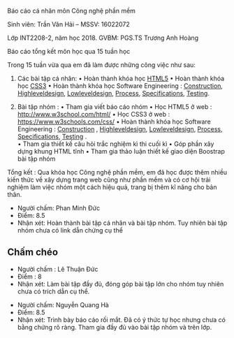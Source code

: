 Báo cáo cá nhân môn Công nghệ phần mềm

Sinh viên: Trần Văn Hải – MSSV: 16022072

Lớp INT2208-2, năm học 2018. GVBM: PGS.TS Trương Anh Hoàng

Báo cáo tổng kết môn học qua 15 tuần học

Trong 15 tuần vừa qua em đã làm được những công việc như sau:
1.	Các bài tập cá nhân:
•	Hoàn thành khóa học [HTML5](http://www.w3school.com/html/)
•	Hoàn thành khóa học [CSS3](https://www.w3schools.com/css/)
•	Hoàn thành khóa học  Software Engineering : [Construction](https://github.com/truonganhhoang/INT2208-2-2018/blob/master/TranVanHai/B%C3%A0i%20t%E1%BA%ADp%20tu%E1%BA%A7n%20%209%20-%2012/Construction.png.png), [Highleveldesign](https://github.com/truonganhhoang/INT2208-2-2018/blob/master/TranVanHai/B%C3%A0i%20t%E1%BA%ADp%20tu%E1%BA%A7n%20%209%20-%2012/HighLevelDesign.png.png), [Lowleveldesign](https://github.com/truonganhhoang/INT2208-2-2018/blob/master/TranVanHai/B%C3%A0i%20t%E1%BA%ADp%20tu%E1%BA%A7n%20%209%20-%2012/LowLevelDesign.png.png), [Process](https://github.com/truonganhhoang/INT2208-2-2018/blob/master/TranVanHai/B%C3%A0i%20t%E1%BA%ADp%20tu%E1%BA%A7n%20%209%20-%2012/Process.png.png), [Specifications](https://github.com/truonganhhoang/INT2208-2-2018/blob/master/TranVanHai/B%C3%A0i%20t%E1%BA%ADp%20tu%E1%BA%A7n%20%209%20-%2012/Specifications.png.png), [Testing](https://github.com/truonganhhoang/INT2208-2-2018/blob/master/TranVanHai/B%C3%A0i%20t%E1%BA%ADp%20tu%E1%BA%A7n%20%209%20-%2012/Testing.png.png).  

2.	Bài tập nhóm :
•	Tham gia viết báo cáo nhóm 
•	Học HTML5 ở web : http://www.w3school.com/html/
•	Học CSS3 ở web :  https://www.w3schools.com/css/
•	Hoàn thành khóa học  Software Engineering : [Construction](https://github.com/truonganhhoang/INT2208-2-2018/blob/master/TranVanHai/B%C3%A0i%20t%E1%BA%ADp%20tu%E1%BA%A7n%20%209%20-%2012/Construction.png.png) , [Highleveldesign](https://github.com/truonganhhoang/INT2208-2-2018/blob/master/TranVanHai/B%C3%A0i%20t%E1%BA%ADp%20tu%E1%BA%A7n%20%209%20-%2012/HighLevelDesign.png.png), [Lowleveldesign](https://github.com/truonganhhoang/INT2208-2-2018/blob/master/TranVanHai/B%C3%A0i%20t%E1%BA%ADp%20tu%E1%BA%A7n%20%209%20-%2012/LowLevelDesign.png.png), [Process](https://github.com/truonganhhoang/INT2208-2-2018/blob/master/TranVanHai/B%C3%A0i%20t%E1%BA%ADp%20tu%E1%BA%A7n%20%209%20-%2012/Process.png.png), [Specifications](https://github.com/truonganhhoang/INT2208-2-2018/blob/master/TranVanHai/B%C3%A0i%20t%E1%BA%ADp%20tu%E1%BA%A7n%20%209%20-%2012/Specifications.png.png), [Testing](https://github.com/truonganhhoang/INT2208-2-2018/blob/master/TranVanHai/B%C3%A0i%20t%E1%BA%ADp%20tu%E1%BA%A7n%20%209%20-%2012/Testing.png.png) .  
•	Tham gia thiết kế câu hỏi trắc nghiệm kì thi cuối kì
•	Góp phần xây dựng khung HTML tĩnh
•	Tham gia thảo luận thiết kế giao diện Boostrap bài tập nhóm

Tổng kết : Qua khóa học Công nghệ phần mềm, em đã học được thêm nhiều kiến thức về xây dựng trang web cũng như phần mềm và có cơ hội trải nghiệm làm việc nhóm một cách hiệu quả, trang bị thêm kĩ năng cho bản thân.


* Người chấm: Phan Minh Đức
* Điểm: 8.5
* Nhận xét: Hoàn thành bài tập cá nhân và bài tập nhóm. Tuy nhiên bài tập nhóm chưa có link dẫn chứng cụ thể

## Chấm chéo
- Người chấm : Lê Thuận Đức
- Điểm : 8
- Nhận xét: Làm bài tập đầy đủ, đóng góp bài tập lớn cho nhóm tuy nhiên chưa có trích dẫn cụ thể.

 * Người chấm: Nguyễn Quang Hà
 * Điểm: 8.5
 * Nhận xét: Trình bày báo cáo rối mắt. Đã có ý thức tự học nhưng chưa có bằng chứng rõ ràng. Tham gia đầy đủ vào bài tập nhóm và trên lớp. 
 
